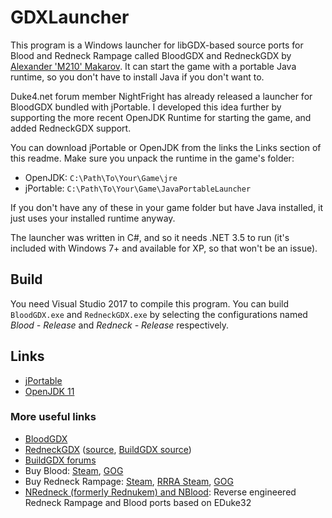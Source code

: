 # GDXLauncher

This program is a Windows launcher for libGDX-based source ports for Blood and Redneck Rampage called BloodGDX and RedneckGDX by [Alexander 'M210' Makarov](http://m210.duke4.net). It can start the game with a portable Java runtime, so you don't have to install Java if you don't want to.

Duke4.net forum member NightFright has already released a launcher for BloodGDX bundled with jPortable. I developed this idea further by supporting the more recent OpenJDK Runtime for starting the game, and added RedneckGDX support.

You can download jPortable or OpenJDK from the links the Links section of this readme. Make sure you unpack the runtime in the game's folder:
* OpenJDK: `C:\Path\To\Your\Game\jre`
* jPortable: `C:\Path\To\Your\Game\JavaPortableLauncher`

If you don't have any of these in your game folder but have Java installed, it just uses your installed runtime anyway.

The launcher was written in C#, and so it needs .NET 3.5 to run (it's included with Windows 7+ and available for XP, so that won't be an issue).

## Build

You need Visual Studio 2017 to compile this program. You can build `BloodGDX.exe` and `RedneckGDX.exe` by selecting the configurations named *Blood - Release* and *Redneck - Release* respectively.

## Links
* [jPortable](https://portableapps.com/apps/utilities/java_portable)
* [OpenJDK 11](http://jdk.java.net/11/)

### More useful links
* [BloodGDX](http://m210.duke4.net/index.php/downloads/download/8-java/50-bloodgdx)
* [RedneckGDX](http://m210.duke4.net/index.php/downloads/download/8-java/52-redneckgdx) ([source](https://gitlab.com/m210/RedneckGDX), [BuildGDX source](https://gitlab.com/m210/BuildEngine))
* [BuildGDX forums](https://forums.duke4.net/forum/42-buildgdx/)
* Buy Blood: [Steam](https://store.steampowered.com/app/299030/Blood_One_Unit_Whole_Blood/), [GOG](https://www.gog.com/game/one_unit_whole_blood)
* Buy Redneck Rampage: [Steam](https://store.steampowered.com/app/565550/Redneck_Rampage/), [RRRA Steam](https://store.steampowered.com/app/580940/Redneck_Rampage_Rides_Again/), [GOG](https://www.gog.com/game/redneck_rampage_collection)
* [NRedneck (formerly Rednukem) and NBlood](http://nukeykt.retrohost.net/): Reverse engineered Redneck Rampage and Blood ports based on EDuke32